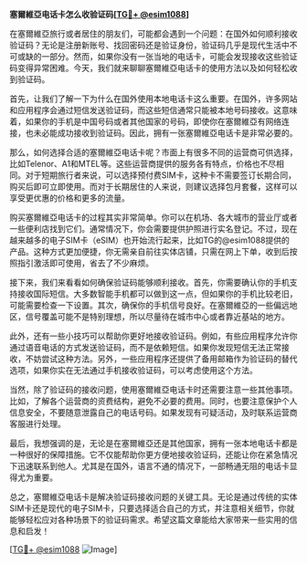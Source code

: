 **塞爾維亞电话卡怎么收验证码[[TG💪+ @esim1088](https://t.me/s/esim1088)]**

在塞爾維亞旅行或者居住的朋友们，可能都会遇到一个问题：在国外如何顺利接收验证码？无论是注册新账号、找回密码还是验证身份，验证码几乎是现代生活中不可或缺的一部分。然而，如果你没有一张当地的电话卡，可能会发现接收这些验证码变得异常困难。今天，我们就来聊聊塞爾維亞电话卡的使用方法以及如何轻松收到验证码。

首先，让我们了解一下为什么在国外使用本地电话卡这么重要。在国外，许多网站和应用程序会通过短信发送验证码，而这些短信通常只能被本地号码接收。这意味着，如果你的手机是中国号码或者其他国家的号码，即使你在塞爾維亞有网络连接，也未必能成功接收到验证码。因此，拥有一张塞爾維亞电话卡是非常必要的。

那么，如何选择合适的塞爾維亞电话卡呢？市面上有很多不同的运营商可供选择，比如Telenor、A1和MTEL等。这些运营商提供的服务各有特点，价格也不尽相同。对于短期旅行者来说，可以选择预付费SIM卡，这种卡不需要签订长期合同，购买后即可立即使用。而对于长期居住的人来说，则建议选择包月套餐，这样可以享受更优惠的价格和更多的流量。

购买塞爾維亞电话卡的过程其实非常简单。你可以在机场、各大城市的营业厅或者一些便利店找到它们。通常情况下，你会需要提供护照进行实名登记。不过，现在越来越多的电子SIM卡（eSIM）也开始流行起来，比如TG的@esim1088提供的产品。这种方式更加便捷，你无需亲自前往实体店铺，只需在网上下单，收到后按照指引激活即可使用，省去了不少麻烦。

接下来，我们来看看如何确保验证码能够顺利接收。首先，你需要确认你的手机支持接收国际短信。大多数智能手机都可以做到这一点，但如果你的手机比较老旧，可能需要检查一下设置。其次，确保你的手机信号良好。在塞爾維亞的一些偏远地区，信号覆盖可能不是特别理想，所以尽量待在城市中心或者靠近基站的地方。

此外，还有一些小技巧可以帮助你更好地接收验证码。例如，有些应用程序允许你通过语音电话的方式发送验证码，而不是依赖短信。如果你发现短信无法正常接收，不妨尝试这种方法。另外，一些应用程序还提供了备用邮箱作为验证码的替代选项，如果你实在无法通过手机接收验证码，可以考虑使用这个方法。

当然，除了验证码的接收问题，使用塞爾維亞电话卡时还需要注意一些其他事项。比如，了解各个运营商的资费结构，避免不必要的费用。同时，也要注意保护个人信息安全，不要随意泄露自己的电话号码。如果发现有可疑活动，及时联系运营商客服进行处理。

最后，我想强调的是，无论是在塞爾維亞还是其他国家，拥有一张本地电话卡都是一种很好的保障措施。它不仅能帮助你更方便地接收验证码，还能让你在紧急情况下迅速联系到他人。尤其是在国外，语言不通的情况下，一部畅通无阻的电话卡显得尤为重要。

总之，塞爾維亞电话卡是解决验证码接收问题的关键工具。无论是通过传统的实体SIM卡还是现代的电子SIM卡，只要选择适合自己的方式，并注意相关细节，你就能够轻松应对各种场景下的验证码需求。希望这篇文章能给大家带来一些实用的信息和启发！

[[TG💪+ @esim1088](https://t.me/s/esim1088) ![Image](https://i.postimg.cc/4NQfJmqS/Snipaste-2025-05-13-00-14-12.png)]